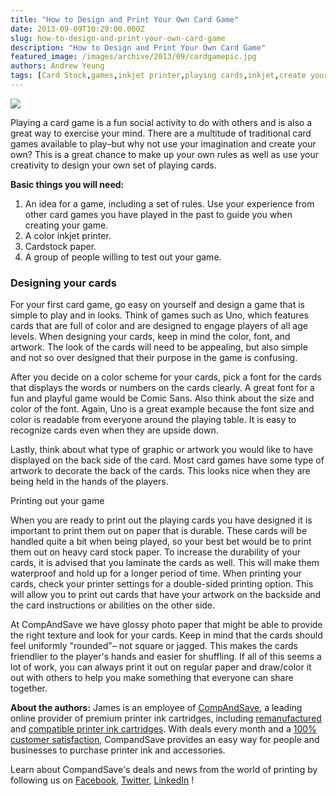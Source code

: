 ```yaml
---
title: "How to Design and Print Your Own Card Game"
date: 2013-09-09T10:29:00.000Z
slug: how-to-design-and-print-your-own-card-game
description: "How to Design and Print Your Own Card Game"
featured_image: /images/archive/2013/09/cardgamepic.jpg
authors: Andrew Yeung
tags: [Card Stock,games,inkjet printer,playing cards,inkjet,create your own card game,design your own card game]
---
```


[![](/blog/images/cardgamepic.jpg)](/blog/images/cardgamepic.jpg)

  
Playing a card game is a fun social activity to do with others and is also a great way to exercise your mind. There are a multitude of traditional card games available to play–but why not use your imagination and create your own? This is a great chance to make up your own rules as well as use your creativity to design your own set of playing cards.

**Basic things you will need:**

1. An idea for a game, including a set of rules. Use your experience from other card games you have played in the past to guide you when creating your game.
2. A color inkjet printer.
3. Cardstock paper.
4. A group of people willing to test out your game.

### Designing your cards

  
For your first card game, go easy on yourself and design a game that is simple to play and in looks. Think of games such as Uno, which features cards that are full of color and are designed to engage players of all age levels. When designing your cards, keep in mind the color, font, and artwork. The look of the cards will need to be appealing, but also simple and not so over designed that their purpose in the game is confusing.

After you decide on a color scheme for your cards, pick a font for the cards that displays the words or numbers on the cards clearly. A great font for a fun and playful game would be Comic Sans. Also think about the size and color of the font. Again, Uno is a great example because the font size and color is readable from everyone around the playing table. It is easy to recognize cards even when they are upside down. 

Lastly, think about what type of graphic or artwork you would like to have displayed on the back side of the card. Most card games have some type of artwork to decorate the back of the cards. This looks nice when they are being held in the hands of the players.

Printing out your game

  
When you are ready to print out the playing cards you have designed it is important to print them out on paper that is durable. These cards will be handled quite a bit when being played, so your best bet would be to print them out on heavy card stock paper. To increase the durability of your cards, it is advised that you laminate the cards as well. This will make them waterproof and hold up for a longer period of time. When printing your cards, check your printer settings for a double-sided printing option. This will allow you to print out cards that have your artwork on the backside and the card instructions or abilities on the other side.

At CompAndSave we have glossy photo paper that might be able to provide the right texture and look for your cards. Keep in mind that the cards should feel uniformly "rounded"– not square or jagged. This makes the cards friendlier to the player's hands and easier for shuffling. If all of this seems a lot of work, you can always print it out on regular paper and draw/color it out with others to help you make something that everyone can share together.

  
**About the authors:** James is an employee of [CompAndSave](https://www.compandsave.com/), a leading online provider of premium printer ink cartridges, including [remanufactured](https://www.compandsave.com/help) and [compatible printer ink cartridges](https://www.compandsave.com/help). With deals every month and a [100% customer satisfaction](https://www.compandsave.com/help), CompandSave provides an easy way for people and businesses to purchase printer ink and accessories.  
  
Learn about CompandSave's deals and news from the world of printing by following us on [Facebook](https://www.facebook.com/compandsave.ink), [Twitter](https://twitter.com/compandsave), [LinkedIn](https://www.linkedin.com) !